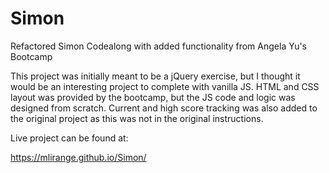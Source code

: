 # Simon
Refactored Simon Codealong with added functionality from Angela Yu's Bootcamp

This project was initially meant to be a jQuery exercise, but I thought it would 
be an interesting project to complete with vanilla JS. HTML and CSS layout was provided
by the bootcamp, but the JS code and logic was designed from scratch. Current and high score 
tracking was also added to the original project as this was not in the original instructions.

Live project can be found at:

https://mlirange.github.io/Simon/
